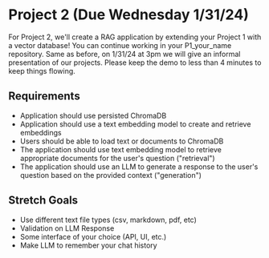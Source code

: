 # Project 2 (Due Wednesday 1/31/24)

For Project 2, we'll create a RAG application by extending your Project 1 with a vector database! You can continue working in your P1_your_name repository.
Same as before, on 1/31/24 at 3pm we will give an informal presentation of our projects. Please keep the demo to less than 4 minutes to keep things flowing. 

## Requirements
- Application should use persisted ChromaDB
- Application should use a text embedding model to create and retrieve embeddings
- Users should be able to load text or documents to ChromaDB
- The application should use text embedding model to retrieve appropriate documents for the user's question ("retrieval")
- The application should use an LLM to generate a response to the user's question based on the provided context ("generation")

## Stretch Goals
- Use different text file types (csv, markdown, pdf, etc)
- Validation on LLM Response
- Some interface of your choice (API, UI, etc.)
- Make LLM to remember your chat history